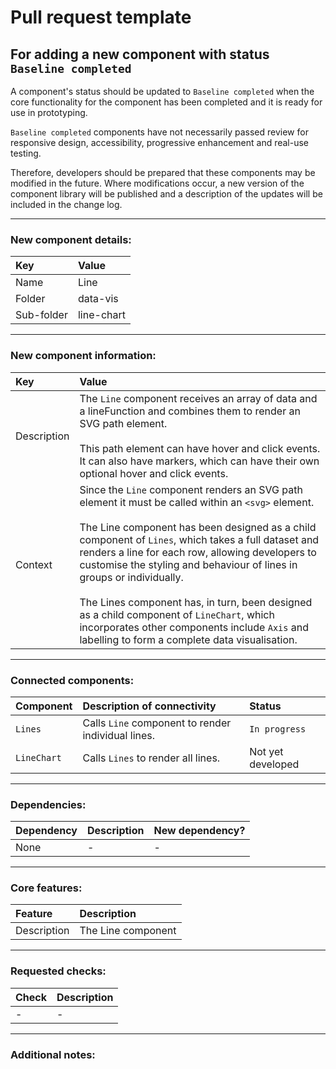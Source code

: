 # Pull request template

## For adding a new component with status `Baseline completed`

A component's status should be updated to `Baseline completed` when the core functionality for the component has been completed and it is ready for use in prototyping.

`Baseline completed` components have not necessarily passed review for responsive design, accessibility, progressive enhancement and real-use testing.

Therefore, developers should be prepared that these components may be modified in the future. Where modifications occur, a new version of the component library will be published and a description of the updates will be included in the change log.

---

### New component details:

| Key        | Value      |
| :--------- | :--------- |
| Name       | Line       |
| Folder     | data-vis   |
| Sub-folder | line-chart |

---

### New component information:

| Key         | Value                                                                                                                                                                                                                                                                                                                                                                                                                                                                                                                                            |
| :---------- | :----------------------------------------------------------------------------------------------------------------------------------------------------------------------------------------------------------------------------------------------------------------------------------------------------------------------------------------------------------------------------------------------------------------------------------------------------------------------------------------------------------------------------------------------- |
| Description | The `Line` component receives an array of data and a lineFunction and combines them to render an SVG path element. <br><br>This path element can have hover and click events. It can also have markers, which can have their own optional hover and click events.                                                                                                                                                                                                                                                                                |
| Context     | Since the `Line` component renders an SVG path element it must be called within an `<svg>` element. <br><br>The Line component has been designed as a child component of `Lines`, which takes a full dataset and renders a line for each row, allowing developers to customise the styling and behaviour of lines in groups or individually.<br><br>The Lines component has, in turn, been designed as a child component of `LineChart`, which incorporates other components include `Axis` and labelling to form a complete data visualisation. |

---

### Connected components:

| Component   | Description of connectivity                        | Status            |
| :---------- | :------------------------------------------------- | :---------------- |
| `Lines`     | Calls `Line` component to render individual lines. | `In progress`     |
| `LineChart` | Calls `Lines` to render all lines.                 | Not yet developed |

---

### Dependencies:

| Dependency | Description | New dependency? |
| :--------- | :---------- | :-------------- |
| None       | -           | -               |

---

### Core features:

| Feature     | Description        |
| :---------- | :----------------- |
| Description | The Line component |

---

### Requested checks:

| Check | Description |
| :---- | :---------- |
| -     | -           |

---

### Additional notes:
